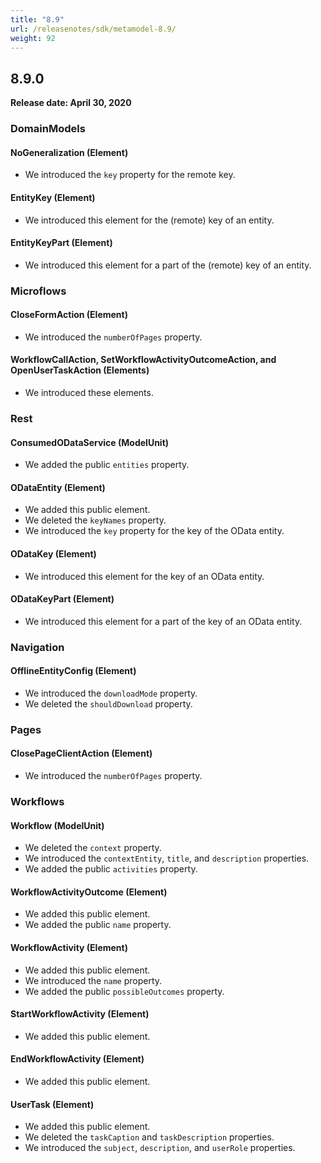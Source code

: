 ```yaml
---
title: "8.9"
url: /releasenotes/sdk/metamodel-8.9/
weight: 92
---
```


## 8.9.0

**Release date: April 30, 2020**

### DomainModels

#### NoGeneralization (Element)

* We introduced the `key` property for the remote key.

#### EntityKey (Element)

* We introduced this element for the (remote) key of an entity.

#### EntityKeyPart (Element)

* We introduced this element for a part of the (remote) key of an entity.

### Microflows

#### CloseFormAction (Element)

* We introduced the `numberOfPages` property.

#### WorkflowCallAction, SetWorkflowActivityOutcomeAction, and OpenUserTaskAction (Elements)

* We introduced these elements.

### Rest

#### ConsumedODataService (ModelUnit)

* We added the public `entities` property.

#### ODataEntity (Element)

* We added this public element.
* We deleted the `keyNames` property.
* We introduced the `key` property for the key of the OData entity.

#### ODataKey (Element)

* We introduced this element for the key of an OData entity.

#### ODataKeyPart (Element)

* We introduced this element for a part of the key of an OData entity.

### Navigation

#### OfflineEntityConfig (Element)

* We introduced the `downloadMode` property.
* We deleted the `shouldDownload` property.

### Pages

#### ClosePageClientAction (Element)

* We introduced the `numberOfPages` property.

### Workflows

#### Workflow (ModelUnit)

* We deleted the `context` property.
* We introduced the `contextEntity`, `title`, and `description` properties.
* We added the public `activities` property.

#### WorkflowActivityOutcome (Element)

* We added this public element.
* We added the public `name` property.

#### WorkflowActivity (Element)

* We added this public element.
* We introduced the `name` property.
* We added the public `possibleOutcomes` property.

#### StartWorkflowActivity (Element)

* We added this public element.

#### EndWorkflowActivity (Element)

* We added this public element.

#### UserTask (Element)

* We added this public element.
* We deleted the `taskCaption` and `taskDescription` properties.
* We introduced the `subject`, `description`, and `userRole` properties.
